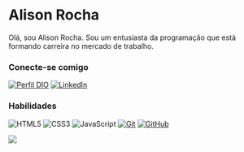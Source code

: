 
# Alison Rocha
Olá, sou Alison Rocha. Sou um entusiasta da programação que está formando carreira no mercado de trabalho.

### Conecte-se comigo
[![Perfil DIO](https://img.shields.io/badge/-Meu%20Perfil%20na%20DIO-30A3DC?style=for-the-badge)]([https://www.dio.me/users/alisonrocha1704](https://www.dio.me/users/alisonrocha1704))
[![LinkedIn](https://img.shields.io/badge/-LinkedIn-000?style=for-the-badge&logo=linkedin&logoColor=fff)]([https://www.linkedin.com/in/SEUUSERNAME/](https://www.linkedin.com/in/devalisonrocha/))




### Habilidades
![HTML5](https://img.shields.io/badge/HTML-000?style=for-the-badge&logo=html5&logoColor=fff)
![CSS3](https://img.shields.io/badge/CSS3-000?style=for-the-badge&logo=css3&logoColor=fff)
![JavaScript](https://img.shields.io/badge/JavaScript-000?style=for-the-badge&logo=javascript&logoColor=fff)
[![Git](https://img.shields.io/badge/Git-000?style=for-the-badge&logo=git&logoColor=fff)](https://git-scm.com/doc) 
[![GitHub](https://img.shields.io/badge/GitHub-000?style=for-the-badge&logo=github&logoColor=fff)](https://docs.github.com/)



![ ](https://github-readme-stats.vercel.app/api?username=AlisonRochaa&theme=transparent&bg_color=000&border_color=&show_icons=true&icon_color=30A3DC&title_color=fff&text_color=fff&hide_title=true&hide=stars)

